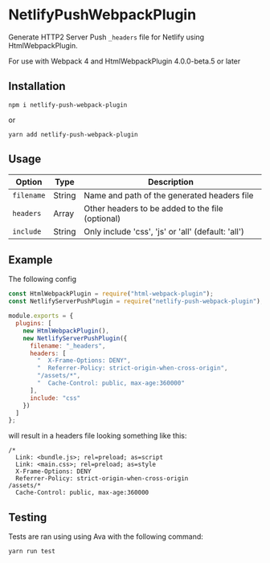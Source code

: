 # NetlifyPushWebpackPlugin

Generate HTTP2 Server Push `_headers` file for Netlify using HtmlWebpackPlugin.

For use with Webpack 4 and HtmlWebpackPlugin 4.0.0-beta.5 or later

## Installation

```
npm i netlify-push-webpack-plugin
```

or

```
yarn add netlify-push-webpack-plugin
```

## Usage

| Option     | Type   | Description                                        |
| ---------- | ------ | -------------------------------------------------- |
| `filename` | String | Name and path of the generated headers file        |
| `headers`  | Array  | Other headers to be added to the file (optional)   |
| `include`  | String | Only include 'css', 'js' or 'all' (default: 'all') |

## Example

The following config

```js
const HtmlWebpackPlugin = require("html-webpack-plugin");
const NetlifyServerPushPlugin = require("netlify-push-webpack-plugin");

module.exports = {
  plugins: [
    new HtmlWebpackPlugin(),
    new NetlifyServerPushPlugin({
      filename: "_headers",
      headers: [
        "  X-Frame-Options: DENY",
        "  Referrer-Policy: strict-origin-when-cross-origin",
        "/assets/*",
        "  Cache-Control: public, max-age:360000"
      ],
      include: "css"
    })
  ]
};
```

will result in a headers file looking something like this:

```
/*
  Link: <bundle.js>; rel=preload; as=script
  Link: <main.css>; rel=preload; as=style
  X-Frame-Options: DENY
  Referrer-Policy: strict-origin-when-cross-origin
/assets/*
  Cache-Control: public, max-age:360000
```

## Testing

Tests are ran using using Ava with the following command:

```
yarn run test
```
